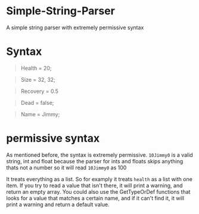 # Simple-String-Parser
A simple string parser with extremely permissive syntax

# Syntax
>Health = 20;

>Size = 32, 32;

>Recovery = 0.5

>Dead = false;

>Name = Jimmy;

# permissive syntax
As mentioned before, the syntax is extremely permissive. `10Jimmy0` is a valid string, int and float because the parser for ints and floats skips anything thats not a number so it will read `10Jimmy0` as 100

It treats everything as a list. So for examply it treats `health` as a list with one item. If you try to read a value that isn't there, it will print a warning, and return an empty array.
You could also use the GetTypeOrDef functions that looks for a value that matches a certain name, and if it can't find it, it will print a warning and return a default value.

